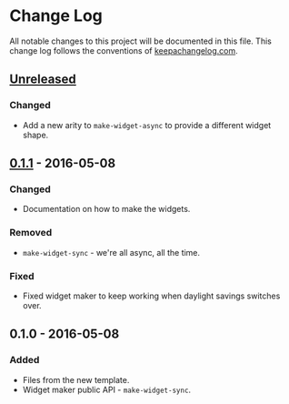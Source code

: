 # Change Log
All notable changes to this project will be documented in this file. This change log follows the conventions of [keepachangelog.com](http://keepachangelog.com/).

## [Unreleased]
### Changed
- Add a new arity to `make-widget-async` to provide a different widget shape.

## [0.1.1] - 2016-05-08
### Changed
- Documentation on how to make the widgets.

### Removed
- `make-widget-sync` - we're all async, all the time.

### Fixed
- Fixed widget maker to keep working when daylight savings switches over.

## 0.1.0 - 2016-05-08
### Added
- Files from the new template.
- Widget maker public API - `make-widget-sync`.

[Unreleased]: https://github.com/your-name/fulish/compare/0.1.1...HEAD
[0.1.1]: https://github.com/your-name/fulish/compare/0.1.0...0.1.1
